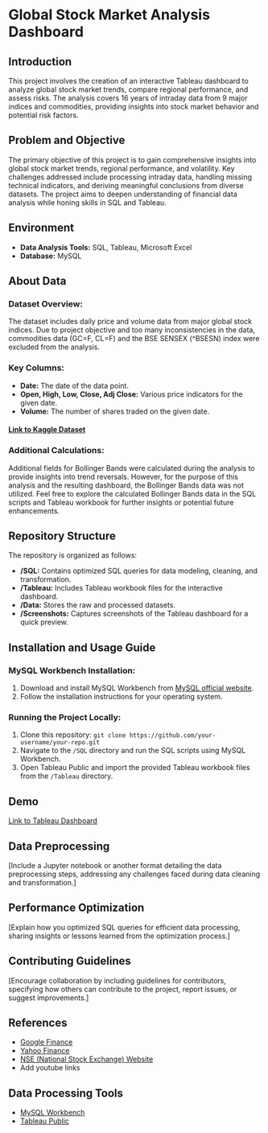 # Global Stock Market Analysis Dashboard

## Introduction

This project involves the creation of an interactive Tableau dashboard to analyze global stock market trends, compare regional performance, and assess risks. The analysis covers 16 years of intraday data from 9 major indices and commodities, providing insights into stock market behavior and potential risk factors.

## Problem and Objective

The primary objective of this project is to gain comprehensive insights into global stock market trends, regional performance, and volatility. Key challenges addressed include processing intraday data, handling missing technical indicators, and deriving meaningful conclusions from diverse datasets. The project aims to deepen understanding of financial data analysis while honing skills in SQL and Tableau.

## Environment

- **Data Analysis Tools:** SQL, Tableau, Microsoft Excel
- **Database:** MySQL

## About Data

### Dataset Overview:

The dataset includes daily price and volume data from major global stock indices. Due to project objective and too many inconsistencies in the data, commodities data (GC=F, CL=F) and the BSE SENSEX (^BSESN) index were excluded from the analysis.

### Key Columns:

- **Date:** The date of the data point.
- **Open, High, Low, Close, Adj Close:** Various price indicators for the given date.
- **Volume:** The number of shares traded on the given date.

#### [Link to Kaggle Dataset](https://www.kaggle.com/datasets/pavankrishnanarne/global-stock-market-2008-present)

### Additional Calculations:

Additional fields for Bollinger Bands were calculated during the analysis to provide insights into trend reversals.
However, for the purpose of this analysis and the resulting dashboard, the Bollinger Bands data was not utilized.
Feel free to explore the calculated Bollinger Bands data in the SQL scripts and Tableau workbook for further insights or potential future enhancements.

## Repository Structure

The repository is organized as follows:

- **/SQL:** Contains optimized SQL queries for data modeling, cleaning, and transformation.
- **/Tableau:** Includes Tableau workbook files for the interactive dashboard.
- **/Data:** Stores the raw and processed datasets.
- **/Screenshots:** Captures screenshots of the Tableau dashboard for a quick preview.

## Installation and Usage Guide

### MySQL Workbench Installation:

1. Download and install MySQL Workbench from [MySQL official website](https://www.mysql.com/products/workbench/).
2. Follow the installation instructions for your operating system.

### Running the Project Locally:

1. Clone this repository: `git clone https://github.com/your-username/your-repo.git`
2. Navigate to the `/SQL` directory and run the SQL scripts using MySQL Workbench.
3. Open Tableau Public and import the provided Tableau workbook files from the `/Tableau` directory.

## Demo

[Link to Tableau Dashboard](https://public.tableau.com/views/GlobalStockMarket2008-2023_17067356959110/Dashboard1?:language=en-US&:display_count=n&:origin=viz_share_link)

## Data Preprocessing

[Include a Jupyter notebook or another format detailing the data preprocessing steps, addressing any challenges faced during data cleaning and transformation.]

## Performance Optimization

[Explain how you optimized SQL queries for efficient data processing, sharing insights or lessons learned from the optimization process.]

## Contributing Guidelines

[Encourage collaboration by including guidelines for contributors, specifying how others can contribute to the project, report issues, or suggest improvements.]

## References

- [Google Finance](https://finance.google.com/)
- [Yahoo Finance](https://finance.yahoo.com/)
- [NSE (National Stock Exchange) Website](https://www.nseindia.com/)
- Add youtube links
  
## Data Processing Tools

- [MySQL Workbench](https://www.mysql.com/products/workbench/)
- [Tableau Public](https://public.tableau.com/en-us/s/gallery/)

